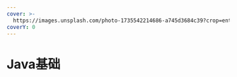 ```yaml
---
cover: >-
  https://images.unsplash.com/photo-1735542214686-a745d3684c39?crop=entropy&cs=srgb&fm=jpg&ixid=M3wxOTcwMjR8MHwxfHJhbmRvbXx8fHx8fHx8fDE3Mzg0MjA2OTl8&ixlib=rb-4.0.3&q=85
coverY: 0
---
```


# Java基础

